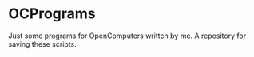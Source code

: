 # OCPrograms
Just some programs for OpenComputers written by me.
A repository for saving these scripts.